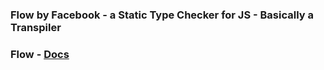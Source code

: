 ### Flow by Facebook - a Static Type Checker for JS - Basically a Transpiler

### Flow - [Docs](https://flow.org/)